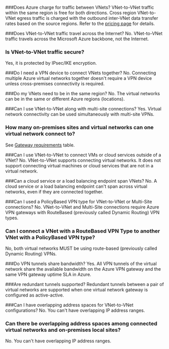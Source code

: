 ###<a name="does-azure-charge-for-traffic-between-vnets"></a>Does Azure charge for traffic between VNets?
VNet-to-VNet traffic within the same region is free for both directions. Cross region VNet-to-VNet egress traffic is charged with the outbound inter-VNet data transfer rates based on the source regions. Refer to the [pricing page](https://azure.microsoft.com/pricing/details/vpn-gateway/) for details.

###<a name="does-vnet-to-vnet-traffic-travel-across-the-internet"></a>Does VNet-to-VNet traffic travel across the Internet?
No. VNet-to-VNet traffic travels across the Microsoft Azure backbone, not the Internet.

### <a name="is-vnet-to-vnet-traffic-secure"></a>Is VNet-to-VNet traffic secure?
Yes, it is protected by IPsec/IKE encryption.

###<a name="do-i-need-a-vpn-device-to-connect-vnets-together"></a>Do I need a VPN device to connect VNets together?
No. Connecting multiple Azure virtual networks together doesn't require a VPN device unless cross-premises connectivity is required.

###<a name="do-my-vnets-need-to-be-in-the-same-region"></a>Do my VNets need to be in the same region?
No. The virtual networks can be in the same or different Azure regions (locations).

###<a name="can-i-use-vnet-to-vnet-along-with-multi-site-connections"></a>Can I use VNet-to-VNet along with multi-site connections?
Yes. Virtual network connectivity can be used simultaneously with multi-site VPNs.

### <a name="how-many-on-premises-sites-and-virtual-networks-can-one-virtual-network-connect-to"></a>How many on-premises sites and virtual networks can one virtual network connect to?
See [Gateway requirements](../articles/vpn-gateway/vpn-gateway-about-vpn-gateway-settings.md#requirements) table.

###<a name="can-i-use-vnet-to-vnet-to-connect-vms-or-cloud-services-outside-of-a-vnet"></a>Can I use VNet-to-VNet to connect VMs or cloud services outside of a VNet?
No. VNet-to-VNet supports connecting virtual networks. It does not support connecting virtual machines or cloud services that are not in a virtual network.

###<a name="can-a-cloud-service-or-a-load-balancing-endpoint-span-vnets"></a>Can a cloud service or a load balancing endpoint span VNets?
No. A cloud service or a load balancing endpoint can't span across virtual networks, even if they are connected together.

###<a name="can-i-used-a-policybased-vpn-type-for-vnet-to-vnet-or-multi-site-connections"></a>Can I used a PolicyBased VPN type for VNet-to-VNet or Multi-Site connections?
No. VNet-to-VNet and Multi-Site connections require Azure VPN gateways with RouteBased (previously called Dynamic Routing) VPN types.

### <a name="can-i-connect-a-vnet-with-a-routebased-vpn-type-to-another-vnet-with-a-policybased-vpn-type"></a>Can I connect a VNet with a RouteBased VPN Type to another VNet with a PolicyBased VPN type?
No, both virtual networks MUST be using route-based (previously called Dynamic Routing) VPNs.

###<a name="do-vpn-tunnels-share-bandwidth"></a>Do VPN tunnels share bandwidth?
Yes. All VPN tunnels of the virtual network share the available bandwidth on the Azure VPN gateway and the same VPN gateway uptime SLA in Azure.

###<a name="are-redundant-tunnels-supported"></a>Are redundant tunnels supported?
Redundant tunnels between a pair of virtual networks are supported when one virtual network gateway is configured as active-active.

###<a name="can-i-have-overlapping-address-spaces-for-vnet-to-vnet-configurations"></a>Can I have overlapping address spaces for VNet-to-VNet configurations?
No. You can't have overlapping IP address ranges.

### <a name="can-there-be-overlapping-address-spaces-among-connected-virtual-networks-and-on-premises-local-sites"></a>Can there be overlapping address spaces among connected virtual networks and on-premises local sites?
No. You can't have overlapping IP address ranges.



